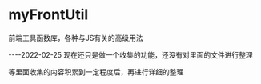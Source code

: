 # myFrontUtil
前端工具函数库，各种与JS有关的高级用法

----2022-02-25 
现在还只是做一个收集的功能，还没有对里面的文件进行整理

等里面收集的内容积累到一定程度后，再进行详细的整理
